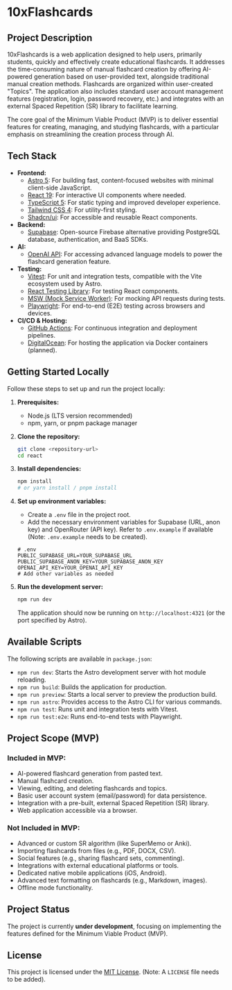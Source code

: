 # 10xFlashcards

## Project Description

10xFlashcards is a web application designed to help users, primarily students, quickly and effectively create educational flashcards. It addresses the time-consuming nature of manual flashcard creation by offering AI-powered generation based on user-provided text, alongside traditional manual creation methods. Flashcards are organized within user-created "Topics". The application also includes standard user account management features (registration, login, password recovery, etc.) and integrates with an external Spaced Repetition (SR) library to facilitate learning.

The core goal of the Minimum Viable Product (MVP) is to deliver essential features for creating, managing, and studying flashcards, with a particular emphasis on streamlining the creation process through AI.

## Tech Stack

*   **Frontend:**
    *   [Astro 5](https://astro.build/): For building fast, content-focused websites with minimal client-side JavaScript.
    *   [React 19](https://react.dev/): For interactive UI components where needed.
    *   [TypeScript 5](https://www.typescriptlang.org/): For static typing and improved developer experience.
    *   [Tailwind CSS 4](https://tailwindcss.com/): For utility-first styling.
    *   [Shadcn/ui](https://ui.shadcn.com/): For accessible and reusable React components.
*   **Backend:**
    *   [Supabase](https://supabase.com/): Open-source Firebase alternative providing PostgreSQL database, authentication, and BaaS SDKs.
*   **AI:**
    *   [OpenAI API](https://platform.openai.com/): For accessing advanced language models to power the flashcard generation feature.
*   **Testing:**
    *   [Vitest](https://vitest.dev/): For unit and integration tests, compatible with the Vite ecosystem used by Astro.
    *   [React Testing Library](https://testing-library.com/docs/react-testing-library/intro/): For testing React components.
    *   [MSW (Mock Service Worker)](https://mswjs.io/): For mocking API requests during tests.
    *   [Playwright](https://playwright.dev/): For end-to-end (E2E) testing across browsers and devices.
*   **CI/CD & Hosting:**
    *   [GitHub Actions](https://github.com/features/actions): For continuous integration and deployment pipelines.
    *   [DigitalOcean](https://www.digitalocean.com/): For hosting the application via Docker containers (planned).

## Getting Started Locally

Follow these steps to set up and run the project locally:

1.  **Prerequisites:**
    *   Node.js (LTS version recommended)
    *   npm, yarn, or pnpm package manager

2.  **Clone the repository:**
    ```bash
    git clone <repository-url>
    cd react
    ```

3.  **Install dependencies:**
    ```bash
    npm install
    # or yarn install / pnpm install
    ```

4.  **Set up environment variables:**
    *   Create a `.env` file in the project root.
    *   Add the necessary environment variables for Supabase (URL, anon key) and OpenRouter (API key). Refer to `.env.example` if available (Note: `.env.example` needs to be created).
    ```env
    # .env
    PUBLIC_SUPABASE_URL=YOUR_SUPABASE_URL
    PUBLIC_SUPABASE_ANON_KEY=YOUR_SUPABASE_ANON_KEY
    OPENAI_API_KEY=YOUR_OPENAI_API_KEY
    # Add other variables as needed
    ```

5.  **Run the development server:**
    ```bash
    npm run dev
    ```
    The application should now be running on `http://localhost:4321` (or the port specified by Astro).

## Available Scripts

The following scripts are available in `package.json`:

*   `npm run dev`: Starts the Astro development server with hot module reloading.
*   `npm run build`: Builds the application for production.
*   `npm run preview`: Starts a local server to preview the production build.
*   `npm run astro`: Provides access to the Astro CLI for various commands.
*   `npm run test`: Runs unit and integration tests with Vitest.
*   `npm run test:e2e`: Runs end-to-end tests with Playwright.

## Project Scope (MVP)

### Included in MVP:

*   AI-powered flashcard generation from pasted text.
*   Manual flashcard creation.
*   Viewing, editing, and deleting flashcards and topics.
*   Basic user account system (email/password) for data persistence.
*   Integration with a pre-built, external Spaced Repetition (SR) library.
*   Web application accessible via a browser.

### Not Included in MVP:

*   Advanced or custom SR algorithm (like SuperMemo or Anki).
*   Importing flashcards from files (e.g., PDF, DOCX, CSV).
*   Social features (e.g., sharing flashcard sets, commenting).
*   Integrations with external educational platforms or tools.
*   Dedicated native mobile applications (iOS, Android).
*   Advanced text formatting on flashcards (e.g., Markdown, images).
*   Offline mode functionality.

## Project Status

The project is currently **under development**, focusing on implementing the features defined for the Minimum Viable Product (MVP).

## License

This project is licensed under the [MIT License](LICENSE). (Note: A `LICENSE` file needs to be added).

